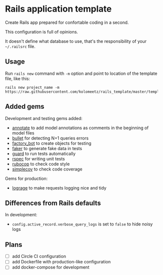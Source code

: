 # Rails application template

Create Rails app prepared for confortable coding in a second.

This configuration is full of opinions.

It doesn't define what database to use, that's the responsibility of your `~/.railsrc` file.

## Usage

Run `rails new` command with `-m` option and point to location of the template file, like this:

    rails new project_name -m https://raw.githubusercontent.com/kolomeetz/rails_template/master/template.rb

## Added gems

Development and testing gems added:

- [annotate](https://github.com/ctran/annotate_models) to add model annotations as comments in the beginning of model files
- [bullet](https://github.com/flyerhzm/bullet) for detecting N+1 queries errors
- [factory_bot](https://github.com/thoughtbot/factory_bot) to create objects for testing
- [faker](https://github.com/stympy/faker) to generate fake data in tests
- [guard](https://github.com/guard/guard) to run tests automatically
- [rspec](http://rspec.info/) for writing unit tests
- [rubocop](https://github.com/rubocop-hq/rubocop) to check code style
- [simplecov](https://github.com/colszowka/simplecov) to check code coverage

Gems for production:
- [lograge](https://github.com/roidrage/lograge) to make requests logging nice and tidy

## Differences from Rails defaults

In development:
- `config.active_record.verbose_query_logs` is set to `false` to hide noisy logs 

## Plans

- [ ] add Circle CI configuration
- [ ] add Dockerfile with production-like configuration
- [ ] add docker-compose for development
